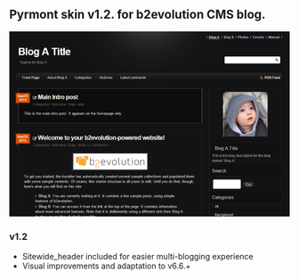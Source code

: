 ## Pyrmont skin v1.2. for b2evolution CMS blog.

<img src="skinshot.png"/>

### v1.2

- Sitewide_header included for easier multi-blogging experience
- Visual improvements and adaptation to v6.6.+
